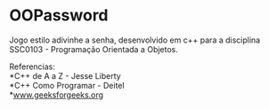 # OOPassword

Jogo estilo adivinhe a senha, desenvolvido em c++ para a disciplina SSC0103 - Programação Orientada a Objetos. 

Referencias:<br>
*C++ de A a Z - Jesse Liberty<br>
*C++ Como Programar - Deitel<br>
*www.geeksforgeeks.org<br>
